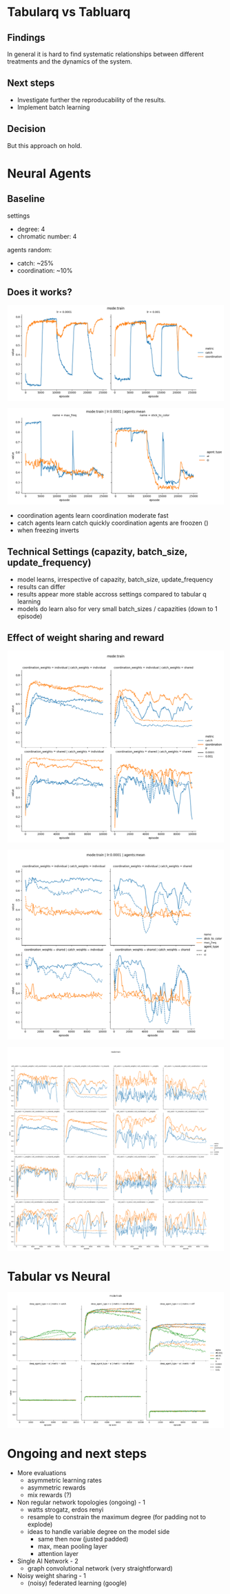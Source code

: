 # Tabularq vs Tabluarq

## Findings

In general it is hard to find systematic relationships between different treatments and the dynamics of the system. 

## Next steps

* Investigate further the reproducability of the results.
* Implement batch learning

## Decision

But this approach on hold.

# Neural Agents

## Baseline

settings
* degree: 4
* chromatic number: 4

agents random: 
* catch: ~25%
* coordination: ~10%

## Does it works?

![](../../runs/madqn/on_off/plot/objective.png)

![](../../runs/madqn/on_off/plot/action.png)

* coordination agents learn coordination moderate fast
* catch agents learn catch quickly coordination agents are froozen ()
* when freezing inverts

## Technical Settings (capazity, batch_size, update_frequency)

* model learns, irrespective of capazity, batch_size, update_frequency
* results can differ
* results appear more stable accross settings compared to tabular q learning
* models do learn also for very small batch_sizes / capazities (down to 1 episode)

## Effect of weight sharing and reward

![](../../runs/madqn/weight_sharing_reward/plot/weights_objectives.png)


![](../../runs/madqn/weight_sharing_reward/plot/weights_actions.png)


![](../../runs/madqn/weight_sharing_reward/plot/all_objectives.png)

# Tabular vs Neural

![](../../runs/madqn/tabular_vs_deep/plot/mean.png)


# Ongoing and next steps

* More evaluations
    * asymmetric learning rates
    * asymmetric rewards
    * mix rewards (?)
* Non regular network topologies (ongoing) - 1
    * watts strogatz, erdos renyi
    * resample to constrain the maximum degree (for padding not to explode)
    * ideas to handle variable degree on the model side
        * same then now (justed padded)
        * max, mean pooling layer
        * attention layer
* Single AI Network - 2
    * graph convolutional network (very straightforward)
* Noisy weight sharing - 1
    * (noisy) federated learning (google)
